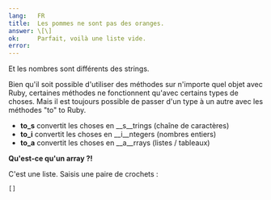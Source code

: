 ```yaml
---
lang:   FR
title:  Les pommes ne sont pas des oranges.
answer: \[\]
ok:     Parfait, voilà une liste vide.
error:
---
```


Et les nombres sont différents des strings.

Bien qu'il soit possible d'utiliser des méthodes sur n'importe quel
objet avec Ruby, certaines méthodes ne fonctionnent qu'avec certains
types de choses. Mais il est toujours possible de passer d'un type à un
autre avec les méthodes "to" to Ruby.

- __to_s__ convertit les choses en __s__trings (chaîne de caractères)
- __to_i__ convertit les choses en __i__ntegers (nombres entiers)
- __to_a__ convertit les choses en __a__rrays (listes / tableaux)

__Qu'est-ce qu'un array ?!__

C'est une liste. Saisis une paire de crochets :

    []
